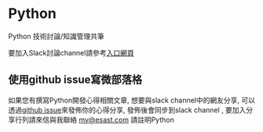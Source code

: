 # Python
Python 技術討論/知識管理共筆 

要加入Slack討論channel請參考[入口網頁](https://softnshare.wordpress.com/slack/python/)

## 使用github issue寫微部落格
如果您有撰寫Python開發心得相關文章, 想要與slack channel中的網友分享, 可以透過[github issue](https://github.com/softnshare/python/issues)來發佈你的心得分享, 發佈後會同步到slack channel , 要加入分享行列請來信與我聯絡 my@esast.com 請註明Python

